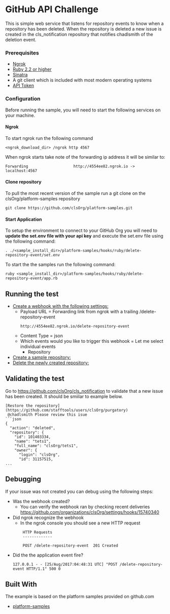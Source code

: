 # GitHub API Challenge


This is simple web service that listens for repository events to know when a repository has been deleted. When the repository is deleted a new issue is created in the cls_notification repository that notifies chadlsmith of the deletion event. 


### Prerequisites
* [Ngrok ](https://ngrok.com/download) 
* [Ruby 2.2 or higher](https://www.ruby-lang.org/en/downloads/) 
* [Sinatra](https://github.com/sinatra/sinatra) 
* A git client which is included with most modern operating systems
* [API Token](https://github.com/blog/1509-personal-api-tokens) 

### Configuration   

Before running the sample, you will need to start the following services on your machine.

#### Ngrok 
To start ngrok run the following command 

```
<ngrok_download_dir> /ngrok http 4567
```

When ngrok starts take note of the forwarding ip address it will be similar to:

```
Forwarding                    http://4554ee82.ngrok.io -> localhost:4567
```
#### Clone repository

To pull the most recent version of the sample run a git clone on the clsOrg/platform-samples repository 
```
git clone https://github.com/clsOrg/platform-samples.git
```

#### Start Application

To setup the environment to connect to your GitHub Org you will need to **update the set.env file with your api key** and execute the set.env file using the following command:

```
. ./<sample_install_dir>/platform-samples/hooks/ruby/delete-repository-event/set.env
```

To start the the samples run the following command:

```
ruby <sample_install_dir>/platform-samples/hooks/ruby/delete-repository-event/app.rb
```


## Running the test

* [Create a webhook with the following settings:](https://developer.github.com/webhooks/creating/)  
  * Payload URL = Forwarding link from ngrok with a trailing /delete-repository-event
    ```
    http://4554ee82.ngrok.io/delete-repository-event
    ```
  * Content Type = json 
  * Which events would you like to trigger this webhook = Let me select individual events
    * Repository
* [Create a sample repository:](https://help.github.com/articles/create-a-repo/)  
* [Delete the newly created repository:](https://help.github.com/articles/deleting-a-repository/)  

## Validating the test

Go to  https://github.com/clsOrg/cls_notification to validate that a new issue has been created. It should be smiilar to example below.  

```
[Restore the repository](https://github.com/stafftools/users/clsOrg/purgatory)
 @chadlsmith Please review this isue
```json
{
  "action": "deleted",
  "repository": {
    "id": 101403334,
    "name": "tets1",
    "full_name": "clsOrg/tets1",
    "owner": {
      "login": "clsOrg",
      "id": 31157515,
...

```

## Debugging 
If your issue was not created you can debug using the following steps: 

* Was the webhook created? 
  * You can verify the webhook ran by checking recent deliveries https://github.com/organizations/clsOrg/settings/hooks/15740340
* Did ngrok recognize the webhook 
  * In the ngrok console you should see a new HTTP request 
    ```
     HTTP Requests
     -------------

     POST /delete-repository-event  201 Created
     ```
* Did the the application event fire? 
   ```
   127.0.0.1 - - [25/Aug/2017:04:48:31 UTC] "POST /delete-repository-event HTTP/1.1" 500 0
   ```


## Built With
The example is based on the platform samples provided on github.com
* [platform-samples](https://github.com/github/platform-samples/tree/master/hooks/ruby/delete-repository-event/) 
